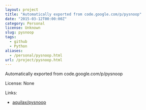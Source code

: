 ```yaml
---
layout: project
title: "Automatically exported from code.google.com/p/pysnoop"
date: "2015-03-12T00:00:00Z"
category: Personal
license: Unknown
slug: pysnoop
tags:
  - github
  - Python
aliases:
  - /personal/pysnoop.html
url: /project/pysnoop.html
---
```


Automatically exported from code.google.com/p/pysnoop

License: None

Links:

* [aquilax/pysnoop](https://github.com/aquilax/pysnoop)
